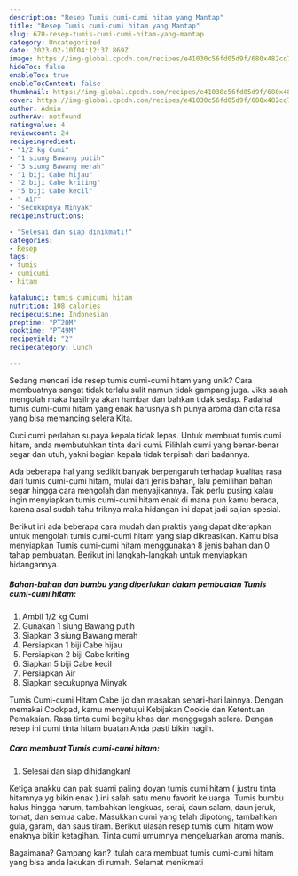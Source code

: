 ```yaml
---
description: "Resep Tumis cumi-cumi hitam yang Mantap"
title: "Resep Tumis cumi-cumi hitam yang Mantap"
slug: 670-resep-tumis-cumi-cumi-hitam-yang-mantap
category: Uncategorized
date: 2023-02-10T04:12:37.869Z
image: https://img-global.cpcdn.com/recipes/e41030c56fd05d9f/680x482cq70/tumis-cumi-cumi-hitam-foto-resep-utama.jpg
hideToc: false
enableToc: true
enableTocContent: false
thumbnail: https://img-global.cpcdn.com/recipes/e41030c56fd05d9f/680x482cq70/tumis-cumi-cumi-hitam-foto-resep-utama.jpg
cover: https://img-global.cpcdn.com/recipes/e41030c56fd05d9f/680x482cq70/tumis-cumi-cumi-hitam-foto-resep-utama.jpg
author: Admin
authorAv: notfound
ratingvalue: 4
reviewcount: 24
recipeingredient:
- "1/2 kg Cumi"
- "1 siung Bawang putih"
- "3 siung Bawang merah"
- "1 biji Cabe hijau"
- "2 biji Cabe kriting"
- "5 biji Cabe kecil"
- " Air"
- "secukupnya Minyak"
recipeinstructions:

- "Selesai dan siap dinikmati!"
categories:
- Resep
tags:
- tumis
- cumicumi
- hitam

katakunci: tumis cumicumi hitam 
nutrition: 108 calories
recipecuisine: Indonesian
preptime: "PT20M"
cooktime: "PT49M"
recipeyield: "2"
recipecategory: Lunch

---
```





Sedang mencari ide resep tumis cumi-cumi hitam yang unik? Cara membuatnya sangat tidak terlalu sulit namun tidak gampang juga. Jika salah mengolah maka hasilnya akan hambar dan bahkan tidak sedap. Padahal tumis cumi-cumi hitam yang enak harusnya sih punya aroma dan cita rasa yang bisa memancing selera Kita.





Cuci cumi perlahan supaya kepala tidak lepas. Untuk membuat tumis cumi hitam, anda membutuhkan tinta dari cumi. Pilihlah cumi yang benar-benar segar dan utuh, yakni bagian kepala tidak terpisah dari badannya.

Ada beberapa hal yang sedikit banyak berpengaruh terhadap kualitas rasa dari tumis cumi-cumi hitam, mulai dari jenis bahan, lalu pemilihan bahan segar hingga cara mengolah dan menyajikannya. Tak perlu pusing kalau ingin menyiapkan tumis cumi-cumi hitam enak di mana pun kamu berada, karena asal sudah tahu triknya maka hidangan ini dapat jadi sajian spesial.






Berikut ini ada beberapa cara mudah dan praktis yang dapat diterapkan untuk mengolah tumis cumi-cumi hitam yang siap dikreasikan. Kamu bisa menyiapkan Tumis cumi-cumi hitam menggunakan 8 jenis bahan dan 0 tahap pembuatan. Berikut ini langkah-langkah untuk menyiapkan hidangannya.

<!--inarticleads1-->

##### Bahan-bahan dan bumbu yang diperlukan dalam pembuatan Tumis cumi-cumi hitam:

1. Ambil 1/2 kg Cumi
1. Gunakan 1 siung Bawang putih
1. Siapkan 3 siung Bawang merah
1. Persiapkan 1 biji Cabe hijau
1. Persiapkan 2 biji Cabe kriting
1. Siapkan 5 biji Cabe kecil
1. Persiapkan  Air
1. Siapkan secukupnya Minyak


Tumis Cumi-cumi Hitam Cabe Ijo dan masakan sehari-hari lainnya. Dengan memakai Cookpad, kamu menyetujui Kebijakan Cookie dan Ketentuan Pemakaian. Rasa tinta cumi begitu khas dan menggugah selera. Dengan resep ini cumi tinta hitam buatan Anda pasti bikin nagih. 

<!--inarticleads2-->

##### Cara membuat Tumis cumi-cumi hitam:


1. Selesai dan siap dihidangkan!

Ketiga anakku dan pak suami paling doyan tumis cumi hitam ( justru tinta hitamnya yg bikin enak ).ini salah satu menu favorit keluarga. Tumis bumbu halus hingga harum, tambahkan lengkuas, serai, daun salam, daun jeruk, tomat, dan semua cabe. Masukkan cumi yang telah dipotong, tambahkan gula, garam, dan saus tiram. Berikut ulasan resep tumis cumi hitam wow enaknya bikin ketagihan. Tinta cumi umumnya mengeluarkan aroma manis. 

Bagaimana? Gampang kan? Itulah cara membuat tumis cumi-cumi hitam yang bisa anda lakukan di rumah. Selamat menikmati
